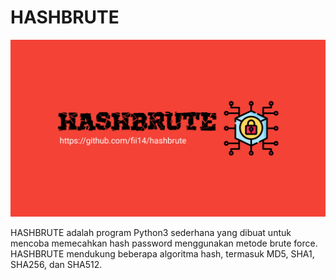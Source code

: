 # HASHBRUTE

![img](https://github.com/FII14/hashbrute/blob/main/20230709_182934.jpg)

HASHBRUTE adalah program Python3 sederhana yang dibuat untuk mencoba memecahkan hash password menggunakan metode brute force. HASHBRUTE mendukung beberapa algoritma hash, termasuk MD5, SHA1, SHA256, dan SHA512.
